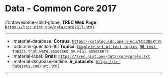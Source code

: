 # Data - Common Core 2017 

:fontawesome-solid-globe: **TREC Web Page**: [`https://trec.nist.gov/data/core2017.html`](https://trec.nist.gov/data/core2017.html)

---

- :material-database: **Corpus**: [`https://catalog.ldc.upenn.edu/LDC2008T19`](https://catalog.ldc.upenn.edu/LDC2008T19)
- :octicons-question-16: **Topics**: [`Complete set of test topics`](https://trec.nist.gov/data/core/core_crowd.txt), [`50 test topics that were assessed by NIST assessors`](https://trec.nist.gov/data/core/core_nist.txt)
- :material-label: **Qrels**: [`https://trec.nist.gov/data/core/qrels.txt`](https://trec.nist.gov/data/core/qrels.txt)
- :material-database-outline: **ir_datasets**: [`https://ir-datasets.com/nyt.html`](https://ir-datasets.com/nyt.html)


---

